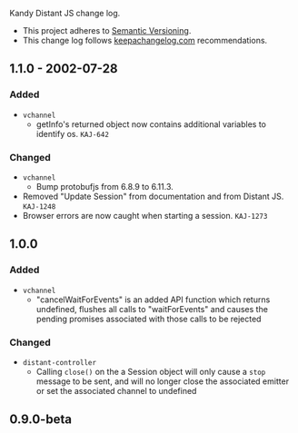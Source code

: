 Kandy Distant JS change log.

- This project adheres to [Semantic Versioning](http://semver.org/).
- This change log follows [keepachangelog.com](http://keepachangelog.com/) recommendations.


## 1.1.0 - 2002-07-28

### Added
- `vchannel`
  - getInfo's returned object now contains additional variables to identify os. `KAJ-642`

### Changed
- `vchannel`
  - Bump protobufjs from 6.8.9 to 6.11.3.
- Removed "Update Session" from documentation and from Distant JS. `KAJ-1248`
- Browser errors are now caught when starting a session. `KAJ-1273`

## 1.0.0

### Added

- `vchannel`
  - "cancelWaitForEvents" is an added API function which returns undefined, flushes all calls to "waitForEvents" and causes the pending promises associated with those calls to be rejected

### Changed
- `distant-controller`
  - Calling `close()` on the a Session object will only cause a `stop` message to be sent, and will no longer close the associated emitter or set the associated channel to undefined

## 0.9.0-beta
